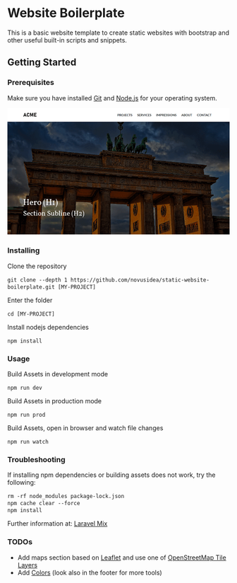 # Website Boilerplate

This is a basic website template to create static websites with bootstrap and other useful built-in scripts and snippets.



## Getting Started

### Prerequisites

Make sure you have installed [Git](https://git-scm.com/) and  [Node.js](https://nodejs.org) for your operating system.

![Screenshot](screenshot.png)

### Installing

Clone the repository

```
git clone --depth 1 https://github.com/novusidea/static-website-boilerplate.git [MY-PROJECT]
```

Enter the folder

```
cd [MY-PROJECT]
```

Install nodejs dependencies

```
npm install
```

### Usage

Build Assets in development mode

```
npm run dev
```

Build Assets in production mode

```
npm run prod
```

Build Assets, open in browser and watch file changes

```
npm run watch
```

### Troubleshooting

If installing npm dependencies or building assets does not work, try the following:

```
rm -rf node_modules package-lock.json
npm cache clear --force
npm install
```

Further information at: [Laravel Mix](https://laravel-mix.com/docs/troubleshooting)

### TODOs
* Add maps section based on [Leaflet](https://leafletjs.com/) and use one of [OpenStreetMap Tile Layers](https://wiki.openstreetmap.org/wiki/Tile_servers)
* Add [Colors](https://clrs.cc) (look also in the footer for more tools)
